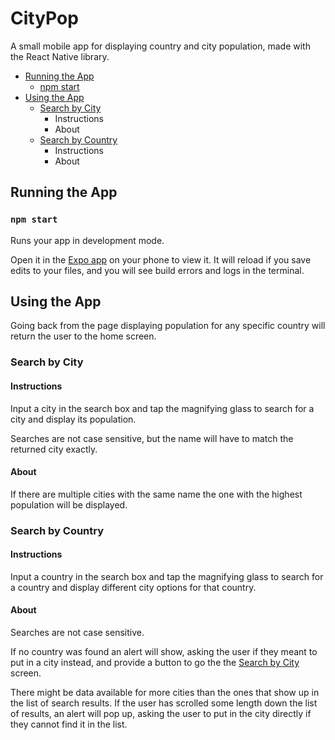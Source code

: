 # CityPop
A small mobile app for displaying country and city population, made with the React Native library.

* [Running the App](#running-the-app)
   * [npm start](#npm-start)
* [Using the App](#using-the-app)
   * [Search by City](#search-by-city)
      * Instructions
      * About
  * [Search by Country](#search-by-country)
      * Instructions
      * About
 
## Running the App

### `npm start`

Runs your app in development mode.

Open it in the [Expo app](https://expo.io) on your phone to view it. It will reload if you save edits to your files, and you will see build errors and logs in the terminal.

## Using the App

Going back from the page displaying population for any specific country will return the user to the home screen.

### Search by City

#### Instructions 

Input a city in the search box and tap the magnifying glass to search for a city and display its population. 

Searches are not case sensitive, but the name will have to match the returned city exactly.

#### About

If there are multiple cities with the same name the one with the highest population will be displayed.

### Search by Country 

#### Instructions

Input a country in the search box and tap the magnifying glass to search for a country and display different city options for that country.

#### About

Searches are not case sensitive.

If no country was found an alert will show, asking the user if they meant to put in a city instead, and provide a button to go the the [Search by City](#search-by-city) screen.

There might be data available for more cities than the ones that show up in the list of search results. If the user has scrolled some length down the list of results, an alert will pop up, asking the user to put in the city directly if they cannot find it in the list.
